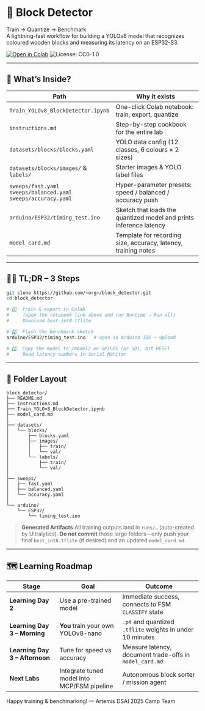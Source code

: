 
# 🧱 Block Detector

Train → Quantize → Benchmark  
A lightning-fast workflow for building a YOLOv8 model that recognizes coloured wooden blocks and measuring its latency on an ESP32-S3.

[![Open in Colab](https://colab.research.google.com/assets/colab-badge.svg)](Train_YOLOv8_BlockDetector.ipynb)
![License: CC0-1.0](https://img.shields.io/badge/License-CC0--1.0-lightgrey.svg)

---

## 📂 What’s Inside?

| Path | Why it exists |
|------|---------------|
| `Train_YOLOv8_BlockDetector.ipynb` | One-click Colab notebook: train, export, quantize |
| `instructions.md` | Step-by-step cookbook for the entire lab |
| `datasets/blocks/blocks.yaml` | YOLO data config (12 classes, 6 colours × 2 sizes) |
| `datasets/blocks/images/` & `labels/` | Starter images & YOLO label files |
| `sweeps/fast.yaml`<br>`sweeps/balanced.yaml`<br>`sweeps/accuracy.yaml` | Hyper-parameter presets: speed / balanced / accuracy push |
| `arduino/ESP32/timing_test.ino` | Sketch that loads the quantized model and prints inference latency |
| `model_card.md` | Template for recording size, accuracy, latency, training notes |

---

## 🏃‍♂️ TL;DR – 3 Steps

```bash
git clone https://github.com/<org>/block_detector.git
cd block_detector

# 1️⃣  Train & export in Colab
#     (open the notebook link above and run Runtime → Run all)
#     Download best_int8.tflite

# 2️⃣  Flash the benchmark sketch
arduino/ESP32/timing_test.ino   # open in Arduino IDE → Upload

# 3️⃣  Copy the model to /model/ on SPIFFS (or SD), hit RESET
#     Read latency numbers in Serial Monitor
````

---

## 🔧 Folder Layout

```
block_detector/
├── README.md
├── instructions.md
├── Train_YOLOv8_BlockDetector.ipynb
├── model_card.md
│
├── datasets/
│   └── blocks/
│       ├── blocks.yaml
│       ├── images/
│       │   ├── train/
│       │   └── val/
│       └── labels/
│           ├── train/
│           └── val/
│
├── sweeps/
│   ├── fast.yaml
│   ├── balanced.yaml
│   └── accuracy.yaml
│
└── arduino/
    └── ESP32/
        └── timing_test.ino
```

> **Generated Artifacts**
> All training outputs land in `runs/…` (auto-created by Ultralytics).
> **Do not commit** those large folders—only push your final `best_int8.tflite` (if desired) and an updated `model_card.md`.

---

## 🗺️ Learning Roadmap

| Stage                 | Goal                                        | Outcome                                                   |
| --------------------- | ------------------------------------------- | --------------------------------------------------------- |
| **Learning Day 2**             | Use a pre-trained model                     | Immediate success, connects to FSM `CLASSIFY` state       |
| **Learning Day 3 – Morning**   | **You** train your own YOLOv8-nano          | `.pt` and quantized `.tflite` weights in under 10 minutes |
| **Learning Day 3 – Afternoon** | Tune for speed vs accuracy                  | Measure latency, document trade-offs in `model_card.md`   |
| **Next Labs**         | Integrate tuned model into MCP/FSM pipeline | Autonomous block sorter / mission agent                   |

Happy training & benchmarking!
— Artemis DSAI 2025 Camp Team


